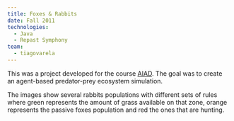 ```yaml
---
title: Foxes & Rabbits
date: Fall 2011
technologies:
  - Java
  - Repast Symphony
team:
  - tiagovarela
---
```

This was a project developed for the course [AIAD]. The goal was to create
an agent-based predator-prey ecosystem simulation.

The images show several rabbits populations with different sets of rules
where green represents the amount of grass available on that zone,
orange represents the passive foxes population and red the ones that are
hunting.

[AIAD]: https://sigarra.up.pt/feup/pt/ucurr_geral.ficha_uc_view?pv_ocorrencia_id=272770

